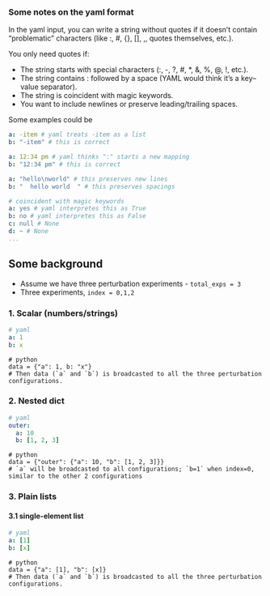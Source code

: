 ### Some notes on the yaml format
In the yaml input, you can write a string without quotes if it doesn’t contain “problematic” characters (like :, #, {}, [], ,, quotes themselves, etc.).

You only need quotes if:

- The string starts with special characters (:, -, ?, #, *, &, %, @, !, etc.).
- The string contains : followed by a space (YAML would think it’s a key–value separator).
- The string is coincident with magic keywords.
- You want to include newlines or preserve leading/trailing spaces.

Some examples could be
```yaml
a: -item # yaml treats -item as a list
b: "-item" # this is correct
```

```yaml
a: 12:34 pm # yaml thinks ":" starts a new mapping
b: "12:34 pm" # this is correct
```

```yaml
a: "hello\nworld" # this preserves new lines
b: "  hello world  " # this preserves spacings
```

```yaml
# coincident with magic keywords
a: yes # yaml interpretes this as True
b: no # yaml interpretes this as False
c: null # None
d: ~ # None
...
```

## Some background
- Assume we have three perturbation experiments - `total_exps = 3`
- Three experiments, `index = 0,1,2`

### 1. Scalar (numbers/strings)
```yaml
# yaml
a: 1
b: x
```

```python3
# python
data = {"a": 1, b: "x"}
# Then data (`a` and `b`) is broadcasted to all the three perturbation configurations.
```

### 2. Nested dict
```yaml
# yaml
outer:
  a: 10
  b: [1, 2, 3]
```

```python3
# python
data = {"outer": {"a": 10, "b": [1, 2, 3]}}
# `a` will be broadcasted to all configurations; `b=1` when index=0, similar to the other 2 configurations
```

### 3. Plain lists
#### 3.1 single-element list
```yaml
# yaml
a: [1]
b: [x]
```

```python3
# python
data = {"a": [1], "b": [x]}
# Then data (`a` and `b`) is broadcasted to all the three perturbation configurations.
```

